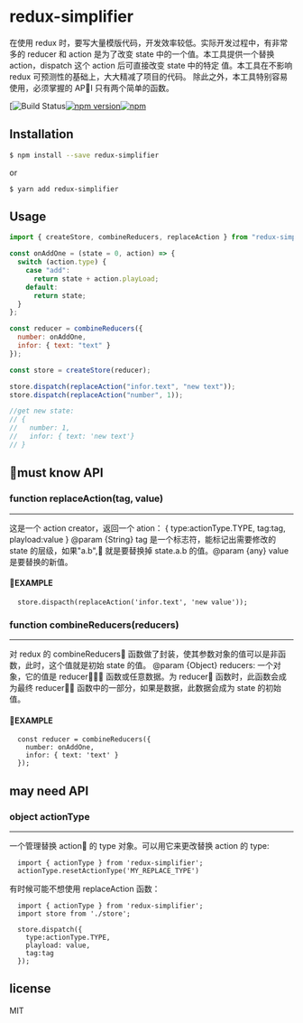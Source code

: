 # redux-simplifier

在使用 redux 时，要写大量模版代码，开发效率较低。实际开发过程中，有非常多的 reducer 和 action 是为了改变 state 中的一个值。本工具提供一个替换 action，dispatch 这个 action 后可直接改变 state 中的特定 值。本工具在不影响 redux 可预测性的基础上，大大精减了项目的代码。
除此之外，本工具特别容易使用，必须掌握的 API 只有两个简单的函数。

[![Build Status](https://travis-ci.org/ymrdf/redux-simplifier.svg?branch=master)[![npm version](https://img.shields.io/npm/v/redux-simplifier.svg?style=flat-square)](https://www.npmjs.com/package/redux)[![npm](https://img.shields.io/npm/dm/redux-simplifier.svg)](https://www.npmjs.com/package/redux-simplifier)

## Installation

```bash
$ npm install --save redux-simplifier
```

or

```
$ yarn add redux-simplifier
```

## Usage

```js
import { createStore, combineReducers, replaceAction } from "redux-simplifier";

const onAddOne = (state = 0, action) => {
  switch (action.type) {
    case "add":
      return state + action.playLoad;
    default:
      return state;
  }
};

const reducer = combineReducers({
  number: onAddOne,
  infor: { text: "text" }
});

const store = createStore(reducer);

store.dispatch(replaceAction("infor.text", "new text"));
store.dispatch(replaceAction("number", 1));

//get new state:
// {
//   number: 1,
//   infor: { text: 'new text'}
// }
```

## must know API

### function replaceAction(tag, value)

---

这是一个 action creator，返回一个 ation：
{
type:actionType.TYPE,
tag:tag,
playload:value
}
@param {String} tag 是一个标志符，能标记出需要修改的 state 的层级，如果"a.b", 就是要替换掉 state.a.b 的值。@param {any} value 是要替换的新值。

#### EXAMPLE

```
  store.dispacth(replaceAction('infor.text', 'new value'));
```

### function combineReducers(reducers)

---

对 redux 的 combineReducers 函数做了封装，使其参数对象的值可以是非函数，此时，这个值就是初始 state 的值。
@param {Object} reducers: 一个对象，它的值是 reducer 函数或任意数据。为 reducer 函数时，此函数会成为最终 reducer 函数中的一部分，如果是数据，此数据会成为 state 的初始值。

#### EXAMPLE

```
  const reducer = combineReducers({
    number: onAddOne,
    infor: { text: 'text' }
  });
```

## may need API

### object actionType

---

一个管理替换 action 的 type 对象。可以用它来更改替换 action 的 type:

```
  import { actionType } from 'redux-simplifier';
  actionType.resetActionType('MY_REPLACE_TYPE')
```

有时候可能不想使用 replaceAction 函数：

```
  import { actionType } from 'redux-simplifier';
  import store from './store';

  store.dispatch({
    type:actionType.TYPE,
    playload: value,
    tag:tag
  });
```

## license

MIT
